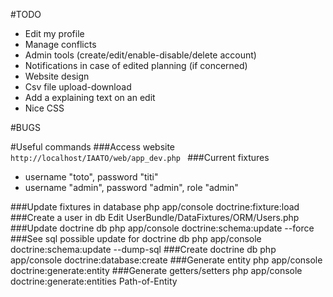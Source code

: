 #TODO
- Edit my profile
- Manage conflicts
- Admin tools (create/edit/enable-disable/delete account)
- Notifications in case of edited planning (if concerned)
- Website design
- Csv file upload-download
- Add a explaining text on an edit
- Nice CSS

#BUGS


#Useful commands
###Access website
`http://localhost/IAATO/web/app_dev.php `
###Current fixtures
- username "toto", password "titi"
- username "admin", password "admin", role "admin"

###Update fixtures in database
php app/console doctrine:fixture:load
###Create a user in db 
Edit UserBundle/DataFixtures/ORM/Users.php
###Update doctrine db
 php app/console doctrine:schema:update --force 
###See sql possible update for doctrine db
php app/console doctrine:schema:update --dump-sql 
###Create doctrine db
php app/console doctrine:database:create
###Generate entity
php app/console doctrine:generate:entity
###Generate getters/setters 
php app/console doctrine:generate:entities Path-of-Entity


